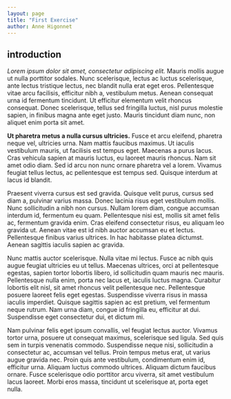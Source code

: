 ```yaml
---
layout: page
title: "First Exercise"
author: Anne Higonnet
---
```


## introduction

*Lorem ipsum dolor sit amet, consectetur adipiscing elit.* Mauris mollis augue ut nulla porttitor sodales. Nunc scelerisque, lectus ac luctus scelerisque, ante lectus tristique lectus, nec blandit nulla erat eget eros. Pellentesque vitae arcu facilisis, efficitur nibh a, vestibulum metus. Aenean consequat urna id fermentum tincidunt. Ut efficitur elementum velit rhoncus consequat. Donec scelerisque, tellus sed fringilla luctus, nisl purus molestie sapien, in finibus magna ante eget justo. Mauris tincidunt diam nunc, non aliquet enim porta sit amet.

**Ut pharetra metus a nulla cursus ultricies.** Fusce et arcu eleifend, pharetra neque vel, ultricies urna. Nam mattis faucibus maximus. Ut iaculis vestibulum mauris, ut facilisis est tempus eget. Maecenas a purus lacus. Cras vehicula sapien at mauris luctus, eu laoreet mauris rhoncus. Nam sit amet odio diam. Sed id arcu non nunc ornare pharetra vel a lorem. Vivamus feugiat tellus lectus, ac pellentesque est tempus sed. Quisque interdum at lacus id blandit.

Praesent viverra cursus est sed gravida. Quisque velit purus, cursus sed diam a, pulvinar varius massa. Donec lacinia risus eget vestibulum mollis. Nunc sollicitudin a nibh non cursus. Nullam lorem diam, congue accumsan interdum id, fermentum eu quam. Pellentesque nisi est, mollis sit amet felis ac, fermentum gravida enim. Cras eleifend consectetur risus, eu aliquam leo gravida ut. Aenean vitae est id nibh auctor accumsan eu et lectus. Pellentesque finibus varius ultrices. In hac habitasse platea dictumst. Aenean sagittis iaculis sapien ac gravida.

Nunc mattis auctor scelerisque. Nulla vitae mi lectus. Fusce ac nibh quis augue feugiat ultricies eu ut tellus. Maecenas ultrices, orci at pellentesque egestas, sapien tortor lobortis libero, id sollicitudin quam mauris nec mauris. Pellentesque nulla enim, porta nec lacus et, iaculis luctus magna. Curabitur lobortis elit nisl, sit amet rhoncus velit pellentesque nec. Pellentesque posuere laoreet felis eget egestas. Suspendisse viverra risus in massa iaculis imperdiet. Quisque sagittis sapien ac est pretium, vel fermentum neque rutrum. Nam urna diam, congue id fringilla eu, efficitur at dui. Suspendisse eget consectetur dui, et dictum mi.

Nam pulvinar felis eget ipsum convallis, vel feugiat lectus auctor. Vivamus tortor urna, posuere ut consequat maximus, scelerisque sed ligula. Sed quis sem in turpis venenatis commodo. Suspendisse neque nisi, sollicitudin a consectetur ac, accumsan vel tellus. Proin tempus metus erat, ut varius augue gravida nec. Proin quis ante vestibulum, condimentum enim id, efficitur urna. Aliquam luctus commodo ultrices. Aliquam dictum faucibus ornare. Fusce scelerisque odio porttitor arcu viverra, sit amet vestibulum lacus laoreet. Morbi eros massa, tincidunt ut scelerisque at, porta eget nulla.
